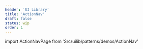 ```yaml
---
header: 'UI Library'
title: 'ActionNav'
draft: false
status: wip
order: 1
---
```


<!--
  ATTENTION: This file is auto generated by using "makeDemosFactory".
  Do not change the content!
-->

import ActionNavPage from 'Src/uilib/patterns/demos/ActionNav'

<ActionNavPage />

